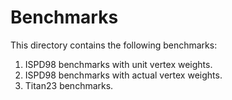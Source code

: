 # Benchmarks #

This directory contains the following benchmarks:
1. ISPD98 benchmarks with unit vertex weights.
2. ISPD98 benchmarks with actual vertex weights.
3. Titan23 benchmarks. 
